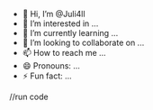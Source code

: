 - 👋 Hi, I’m @Juli4ll
- 👀 I’m interested in ...
- 🌱 I’m currently learning ...
- 💞️ I’m looking to collaborate on ...
- 📫 How to reach me ...
- 😄 Pronouns: ...
- ⚡ Fun fact: ...

<!---
Juli4ll/Juli4ll is a ✨ special ✨ repository because its `README.md` (this file) appears on your GitHub profile.
You can click the Preview link to take a look at your changes.
--->
//run code
